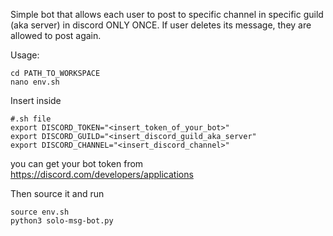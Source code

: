 Simple bot that allows each user to post to specific channel in specific guild (aka server) in discord ONLY ONCE. If user deletes its message, they are allowed to post again.

Usage:

    cd PATH_TO_WORKSPACE
    nano env.sh

Insert inside 

    #.sh file
    export DISCORD_TOKEN="<insert_token_of_your_bot>"
    export DISCORD_GUILD="<insert_discord_guild_aka_server"
    export DISCORD_CHANNEL="<insert_discord_channel>"

you can get your bot token from https://discord.com/developers/applications

Then source it and run

    source env.sh
    python3 solo-msg-bot.py 